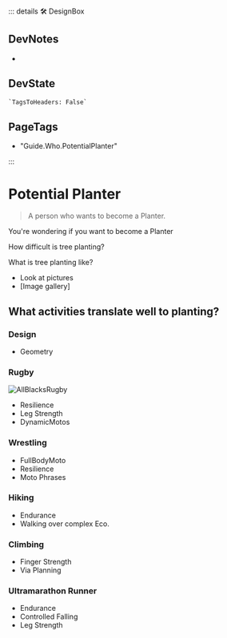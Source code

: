 ::: details 🛠 <dev>DesignBox</dev>

## DevNotes

-

## DevState

```py
`TagsToHeaders: False`
```

<h2>PageTags</h2>

- "Guide.Who.PotentialPlanter"

:::

# Potential Planter

> A person who wants to become a Planter.

You're wondering if you want to become a Planter

How difficult is tree planting?

What is tree planting like?

- Look at pictures
- [Image gallery]

## What activities translate well to planting?

### Design

- Geometry

### Rugby

![AllBlacksRugby](/guide/AllBlacksRugby.jpg)

- Resilience
- Leg Strength
- DynamicMotos

### Wrestling

- FullBodyMoto
- Resilience
- Moto Phrases

### Hiking

- Endurance
- Walking over complex Eco.

### Climbing

- Finger Strength
- Via Planning

### Ultramarathon Runner

- Endurance
- Controlled Falling
- Leg Strength
